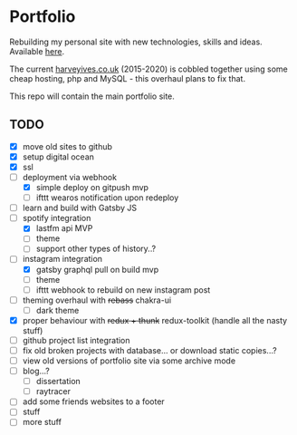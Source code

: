 # Portfolio

Rebuilding my personal site with new technologies, skills and ideas. Available [here](http://www.ives.no).
 
The current [harveyives.co.uk](http://www.harveyives.co.uk) (2015-2020) is cobbled together using some cheap hosting, php and MySQL - this overhaul plans to fix that.

This repo will contain the main portfolio site.

## TODO
- [x] move old sites to github
- [x] setup digital ocean
- [x] ssl
- [ ] deployment via webhook
    - [x] simple deploy on gitpush mvp
    - [ ] ifttt wearos notification upon redeploy
- [ ] learn and build with Gatsby JS
- [ ] spotify integration
    - [x] lastfm api MVP
    - [ ] theme
    - [ ] support other types of history..?
- [ ] instagram integration
    - [x] gatsby graphql pull on build mvp
    - [ ] theme
    - [ ] ifttt webhook to rebuild on new instagram post
- [ ] theming overhaul with ~~rebass~~ chakra-ui
    - [ ] dark theme
- [x] proper behaviour with ~~redux + thunk~~ redux-toolkit (handle all the nasty stuff)
- [ ] github project list integration
- [ ] fix old broken projects with database... or download static copies...?
- [ ] view old versions of portfolio site via some archive mode
- [ ] blog...?
    - [ ] dissertation
    - [ ] raytracer
- [ ] add some friends websites to a footer
- [ ] stuff
- [ ] more stuff
